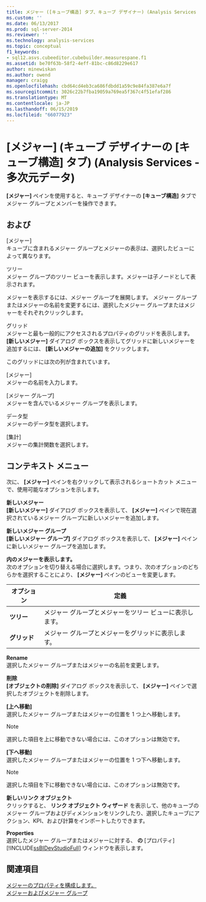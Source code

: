 ```yaml
---
title: メジャー ([キューブ構造] タブ、キューブ デザイナー) (Analysis Services - 多次元データ) |Microsoft Docs
ms.custom: ''
ms.date: 06/13/2017
ms.prod: sql-server-2014
ms.reviewer: ''
ms.technology: analysis-services
ms.topic: conceptual
f1_keywords:
- sql12.asvs.cubeeditor.cubebuilder.measurespane.f1
ms.assetid: be70f63b-58f2-4eff-81bc-c86d8229e617
author: minewiskan
ms.author: owend
manager: craigg
ms.openlocfilehash: cbd64cd4eb3ca686fdbdd1a59c9e84fa387e6a7f
ms.sourcegitcommit: 3026c22b7fba19059a769ea5f367c4f51efaf286
ms.translationtype: MT
ms.contentlocale: ja-JP
ms.lasthandoff: 06/15/2019
ms.locfileid: "66077923"
---
```

# <a name="measures-cube-structure-tab-cube-designer-analysis-services---multidimensional-data"></a>[メジャー] (キューブ デザイナーの [キューブ構造] タブ) (Analysis Services - 多次元データ)
  **[メジャー]** ペインを使用すると、キューブ デザイナーの **[キューブ構造]** タブでメジャー グループとメンバーを操作できます。  
  
## <a name="options"></a>および  
 [メジャー]  
 キューブに含まれるメジャー グループとメジャーの表示は、選択したビューによって異なります。  
  
 ツリー  
 メジャー グループのツリー ビューを表示します。メジャーは子ノードとして表示されます。  
  
 メジャーを表示するには、メジャー グループを展開します。 メジャー グループまたはメジャーの名前を変更するには、選択したメジャー グループまたはメジャーをそれぞれクリックします。  
  
 グリッド  
 メジャーと最も一般的にアクセスされるプロパティのグリッドを表示します。 **[新しいメジャー]** ダイアログ ボックスを表示してグリッドに新しいメジャーを追加するには、 **[新しいメジャーの追加]** をクリックします。  
  
 このグリッドには次の列が含まれています。  
  
 [メジャー]  
 メジャーの名前を入力します。  
  
 [メジャー グループ]  
 メジャーを含んでいるメジャー グループを表示します。  
  
 データ型  
 メジャーのデータ型を選択します。  
  
 [集計]  
 メジャーの集計関数を選択します。  
  
## <a name="context-menu"></a>コンテキスト メニュー  
 次に、 **[メジャー]** ペインを右クリックして表示されるショートカット メニューで、使用可能なオプションを示します。  
  
 **新しいメジャー**  
 **[新しいメジャー]** ダイアログ ボックスを表示して、 **[メジャー]** ペインで現在選択されているメジャー グループに新しいメジャーを追加します。  
  
 **新しいメジャー グループ**  
 **[新しいメジャー グループ]** ダイアログ ボックスを表示して、 **[メジャー]** ペインに新しいメジャー グループを追加します。  
  
 **内のメジャーを表示します。**  
 次のオプションを切り替える場合に選択します。つまり、次のオプションのどちらかを選択することにより、 **[メジャー]** ペインのビューを変更します。  
  
|オプション|定義|  
|------------|----------------|  
|**ツリー**|メジャー グループとメジャーをツリー ビューに表示します。|  
|**グリッド**|メジャー グループとメジャーをグリッドに表示します。|  
  
 **Rename**  
 選択したメジャー グループまたはメジャーの名前を変更します。  
  
 **削除**  
 **[オブジェクトの削除]** ダイアログ ボックスを表示して、 **[メジャー]** ペインで選択したオブジェクトを削除します。  
  
 **[上へ移動]**  
 選択したメジャー グループまたはメジャーの位置を 1 つ上へ移動します。  
  
> [!NOTE]  
>  選択した項目を上に移動できない場合には、このオプションは無効です。  
  
 **[下へ移動]**  
 選択したメジャー グループまたはメジャーの位置を 1 つ下へ移動します。  
  
> [!NOTE]  
>  選択した項目を下に移動できない場合には、このオプションは無効です。  
  
 **新しいリンク オブジェクト**  
 クリックすると、 **リンク オブジェクト ウィザード** を表示して、他のキューブのメジャー グループおよびディメンションをリンクしたり、選択したキューブにアクション、KPI、および計算をインポートしたりできます。  
  
 **Properties**  
 選択したメジャー グループまたはメジャーに対する、 **の** [プロパティ] [!INCLUDE[ssBIDevStudioFull](../includes/ssbidevstudiofull-md.md)] ウィンドウを表示します。  
  
## <a name="see-also"></a>関連項目  
 [メジャーのプロパティを構成します。](multidimensional-models/configure-measure-properties.md)   
 [メジャーおよびメジャー グループ](multidimensional-models/measures-and-measure-groups.md)  
  
  
